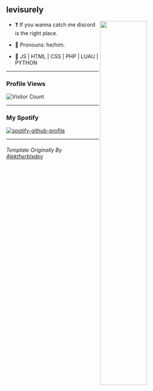 ## levisurely

<img align="right" width="50%" src="https://github.com/levisurely/epicstats/blob/master/generated/overview.svg">

-   ❓ If you wanna catch me discord is the right place.

-   :man: Pronouns: he/him.

-   :pencil: JS | HTML | CSS | PHP | LUAU | PYTHON

---

### Profile Views

![Visitor Count](https://profile-counter.glitch.me/skyallaround/count.svg)

---

### My Spotify

[![spotify-github-profile](https://spotify-github-profile.vercel.app/api/view?uid=b41jq2mmbk2bik0ivpg7u27td&cover_image=true&theme=default&bar_color_cover=false)](https://spotify-github-profile.vercel.app/api/view?uid=b41jq2mmbk2bik0ivpg7u27td&redirect=true)

---

###### Template Originally By [Alektherblxdev](https://github.com/Alektherblxdev)
